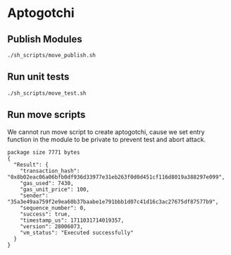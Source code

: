 # Aptogotchi

## Publish Modules

```shell
./sh_scripts/move_publish.sh
```

## Run unit tests

```shell
./sh_scripts/move_test.sh
```

## Run move scripts

We cannot run move script to create aptogotchi, cause we set entry function in the module to be private to prevent test and abort attack.

```
package size 7771 bytes
{
  "Result": {
    "transaction_hash": "0x8b02eac06a06bfb0df936d33977e31eb263f0d0d451cf116d8019a388297e099",
    "gas_used": 7430,
    "gas_unit_price": 100,
    "sender": "35a3e49aa759f2e9ea60b37baabe1e791bbb1d07c41d16c3ac27675df87577b9",
    "sequence_number": 0,
    "success": true,
    "timestamp_us": 1711031714019357,
    "version": 28006073,
    "vm_status": "Executed successfully"
  }
}
```
